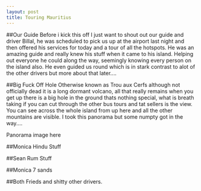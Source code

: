 ```yaml
---
layout: post
title: Touring Mauritius
---
```


##Our Guide
Before i kick this off I just want to shout out our guide and driver Billal, he was scheduled to pick us up at the airport last night and then offered his services for today and a tour of all the hotspots. He was an amazing guide and really knew his stuff when it came to his island. Helping out everyone he could along the way, seemingly knowing every person on the island also. He even guided us round which is in stark contrast to alot of the other drivers but more about that later....

##Big Fuck Off Hole
Otherwise known as Trou aux Cerfs although not officially dead it is a long dormant volcano, all that really remains when you get up there is a big hole in the ground thats nothing special, what is breath taking if you can cut through the other bus tours and tat sellers is the view. You can see across the whole island from up here and all the other mountains are visible. I took this panorama but some numpty got in the way....

Panorama image here

##Monica Hindu Stuff

##Sean Rum Stuff

##Monica 7 sands 

##Both Frieds and shitty other drivers.
